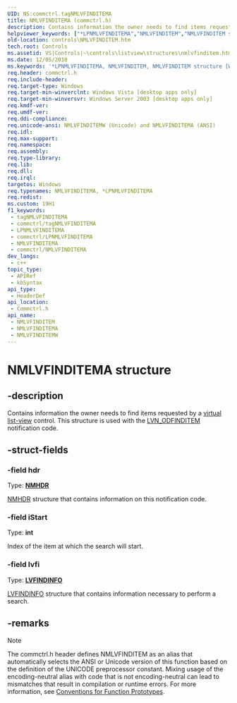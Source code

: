 ```yaml
---
UID: NS:commctrl.tagNMLVFINDITEMA
title: NMLVFINDITEMA (commctrl.h)
description: Contains information the owner needs to find items requested by a virtual list-view control. This structure is used with the LVN_ODFINDITEM notification code. (ANSI)
helpviewer_keywords: ["*LPNMLVFINDITEMA","NMLVFINDITEM","NMLVFINDITEM structure [Windows Controls]","NMLVFINDITEMA","NMLVFINDITEMW","PNMLVFINDITEM","PNMLVFINDITEM structure pointer [Windows Controls]","_win32_NMLVFINDITEM","_win32_NMLVFINDITEM_cpp","commctrl/NMLVFINDITEM","commctrl/NMLVFINDITEMA","commctrl/NMLVFINDITEMW","commctrl/PNMLVFINDITEM","controls.NMLVFINDITEM","controls._win32_NMLVFINDITEM"]
old-location: controls\NMLVFINDITEM.htm
tech.root: Controls
ms.assetid: VS|Controls|~\controls\listview\structures\nmlvfinditem.htm
ms.date: 12/05/2018
ms.keywords: '*LPNMLVFINDITEMA, NMLVFINDITEM, NMLVFINDITEM structure [Windows Controls], NMLVFINDITEMA, NMLVFINDITEMW, PNMLVFINDITEM, PNMLVFINDITEM structure pointer [Windows Controls], _win32_NMLVFINDITEM, _win32_NMLVFINDITEM_cpp, commctrl/NMLVFINDITEM, commctrl/NMLVFINDITEMA, commctrl/NMLVFINDITEMW, commctrl/PNMLVFINDITEM, controls.NMLVFINDITEM, controls._win32_NMLVFINDITEM'
req.header: commctrl.h
req.include-header: 
req.target-type: Windows
req.target-min-winverclnt: Windows Vista [desktop apps only]
req.target-min-winversvr: Windows Server 2003 [desktop apps only]
req.kmdf-ver: 
req.umdf-ver: 
req.ddi-compliance: 
req.unicode-ansi: NMLVFINDITEMW (Unicode) and NMLVFINDITEMA (ANSI)
req.idl: 
req.max-support: 
req.namespace: 
req.assembly: 
req.type-library: 
req.lib: 
req.dll: 
req.irql: 
targetos: Windows
req.typenames: NMLVFINDITEMA, *LPNMLVFINDITEMA
req.redist: 
ms.custom: 19H1
f1_keywords:
 - tagNMLVFINDITEMA
 - commctrl/tagNMLVFINDITEMA
 - LPNMLVFINDITEMA
 - commctrl/LPNMLVFINDITEMA
 - NMLVFINDITEMA
 - commctrl/NMLVFINDITEMA
dev_langs:
 - c++
topic_type:
 - APIRef
 - kbSyntax
api_type:
 - HeaderDef
api_location:
 - Commctrl.h
api_name:
 - NMLVFINDITEM
 - NMLVFINDITEMA
 - NMLVFINDITEMW
---
```


# NMLVFINDITEMA structure


## -description

Contains information the owner needs to find items requested by a <a href="/windows/desktop/Controls/list-view-controls-overview">virtual list-view</a> control. This structure is used with the <a href="/windows/desktop/Controls/lvn-odfinditem">LVN_ODFINDITEM</a> notification code.

## -struct-fields

### -field hdr

Type: <b><a href="/windows/desktop/api/richedit/ns-richedit-nmhdr">NMHDR</a></b>


<a href="/windows/desktop/api/richedit/ns-richedit-nmhdr">NMHDR</a> structure that contains information on this notification code.

### -field iStart

Type: <b>int</b>

Index of the item at which the search will start.

### -field lvfi

Type: <b><a href="/windows/desktop/api/commctrl/ns-commctrl-lvfindinfoa">LVFINDINFO</a></b>


<a href="/windows/desktop/api/commctrl/ns-commctrl-lvfindinfoa">LVFINDINFO</a> structure that contains information necessary to perform a search.

## -remarks

> [!NOTE]
> The commctrl.h header defines NMLVFINDITEM as an alias that automatically selects the ANSI or Unicode version of this function based on the definition of the UNICODE preprocessor constant. Mixing usage of the encoding-neutral alias with code that is not encoding-neutral can lead to mismatches that result in compilation or runtime errors. For more information, see [Conventions for Function Prototypes](/windows/win32/intl/conventions-for-function-prototypes).
